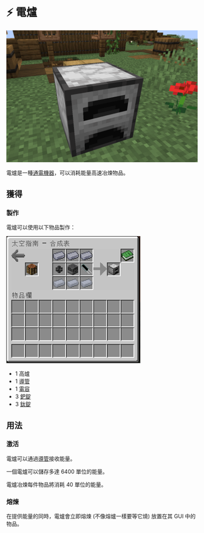 # ⚡ 電爐

![](<../.gitbook/assets/image (231) (1).png>)

電爐是一種[通電機器](../space/energy-systems.md)，可以消耗能量高速冶煉物品。

## 獲得

### 製作

電爐可以使用以下物品製作：

![](<../.gitbook/assets/image (228).png>)

* 1 高爐
* 1 [導管](Conduit.md)
* 1 [電容](Capacitor.md)
* 3 [鈀錠](palladium-ingot.md)
* 3 [鈦錠](titanium-ingot.md)

## 用法

### 激活

電爐可以通過[導管](Conduit.md)接收能量。

一個電爐可以儲存多達 6400 單位的能量。

電爐冶煉每件物品將消耗 40 單位的能量。

### 熔煉

在提供能量的同時，電爐會立即熔煉 (不像熔爐一樣要等它燒) 放置在其 GUI 中的物品。
